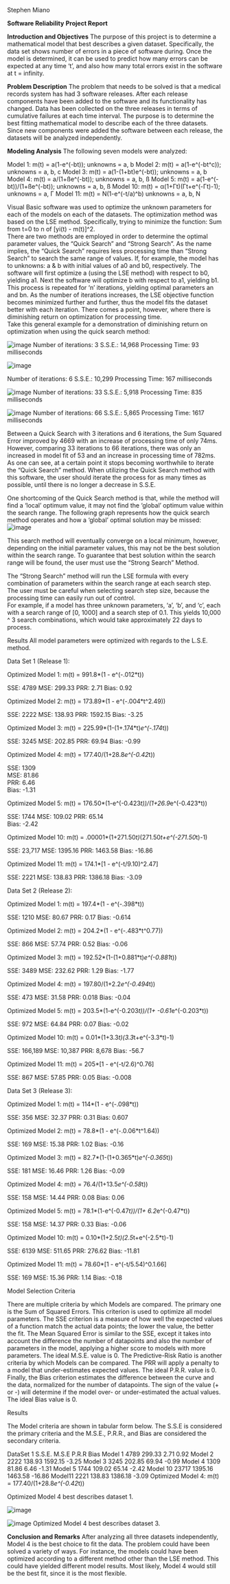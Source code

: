 Stephen Miano

**Software Reliability**
**Project Report**

**Introduction and Objectives**
	The purpose of this project is to determine a mathematical model that best describes a given dataset.  Specifically, the data set shows number of errors in a piece of software during.  Once the model is determined, it can be used to predict how many errors can be expected at any time ‘t’, and also how many total errors exist in the software at t = infinity.

**Problem Description**
 	The problem that needs to be solved is that a medical records system has had 3 software releases.  After each release components have been added to the software and its functionality has changed.  Data has been collected on the three releases in terms of cumulative failures at each time interval.  The purpose is to determine the best fitting mathematical model to describe each of the three datasets.  Since new components were added the software between each release, the datasets will be analyzed independently.

**Modeling Analysis**
The following seven models were analyzed:

Model 1:    m(t) = a(1-e^(-bt));			unknowns = a, b
Model 2:    m(t) = a(1-e^(-bt^c)); 		unknowns = a, b, c
Model 3:    m(t) = a(1-(1+bt)e^(-bt));		unknowns = a, b
Model 4:    m(t) = a/(1+ße^(-bt));		unknowns = a, b, ß
Model 5:    m(t) = a(1-e^(-bt))/(1+ße^(-bt));	unknowns = a, b, ß
Model 10:  m(t) = α(1+Γt)(Γt+e^(-Γt)-1);	unknowns = a, Γ
Model 11:  m(t) = N(1-e^(-t/a)^b)		unknowns = a, b, N

Visual Basic software was used to optimize the unknown parameters for each of the models on each of the datasets.   The optimization method was based on the LSE method.  Specifically, 
trying to minimize the function: Sum from t=0 to n of [yi(t) - m(t)]^2.  
	There are two methods are employed in order to determine the optimal parameter values, the “Quick Search” and “Strong Search”.  As the name implies, the “Quick Search” requires less processing time than “Strong Search” to search the same range of values.  If, for example, the model has to unknowns: a & b with initial values of a0 and b0, respectively.  The software will first optimize a (using the LSE method) with respect to b0, yielding a1.  Next the software will optimize b with respect to a1, yielding b1.  This process is repeated for ‘n’ iterations, yielding optimal parameters an and bn.  As the number of iterations increases, the LSE objective function becomes minimized further and further, thus the model fits the dataset better with each iteration.  There comes a point, however, where there is diminishing return on optimization for processing time.  
Take this general example for a demonstration of diminishing return on optimization when using the quick search method:

![image](https://github.com/semiano/Model-Optimization-Algorithm/assets/6520366/948c37e3-83f6-4c5f-ae44-7759805e96eb)
Number of iterations:	3
S.S.E.:			14,968
Processing Time:	93 milliseconds

 ![image](https://github.com/semiano/Model-Optimization-Algorithm/assets/6520366/50d071cc-298d-4dff-a1bd-1cc0dc97ca82)

Number of iterations:	6
S.S.E.:			10,299
Processing Time:	167 milliseconds

![image](https://github.com/semiano/Model-Optimization-Algorithm/assets/6520366/939e8834-361e-452e-8352-61155151b7be)
Number of iterations:	33
S.S.E.:			5,918
Processing Time:	835 milliseconds

 ![image](https://github.com/semiano/Model-Optimization-Algorithm/assets/6520366/582255cd-93bc-4942-a3d2-a8dc13d64ec4)
Number of iterations:	66
S.S.E.:			5,865
Processing Time:	1617 milliseconds


Between a Quick Search with 3 iterations and 6 iterations, the Sum Squared Error improved by 4669 with an increase of processing time of only 74ms.  However, comparing 33 iterations to 66 iterations, there was only an increased in model fit of 53 and an increase in processing time of 782ms.  As one can see, at a certain point it stops becoming worthwhile to iterate the “Quick Search” method.  When utilizing the Quick Search method with this software, the user should iterate the process for as many times as possible, until there is no longer a decrease in S.S.E.

One shortcoming of the Quick Search method is that, while the method will find a ‘local’ optimum value, it may not find the ‘global’ optimum value within the search range.  The following graph represents how the quick search method operates and how a ‘global’ optimal solution may be missed:
![image](https://github.com/semiano/Model-Optimization-Algorithm/assets/6520366/39b4e2d8-dd0a-4aca-be02-045bbdbe1a2f)
 
This search method will eventually converge on a local minimum, however, depending on the initial parameter values, this may not be the best solution within the search range.  To guarantee that best solution within the search range will be found, the user must use the “Strong Search” Method.

The “Strong Search” method will run the LSE formula with every combination of parameters within the search range at each search step.  The user must be careful when selecting search step size, because the processing time can easily run out of control.  
For example, if a model has three unknown parameters, ‘a’, ‘b’, and ‘c’, each with a search range of [0, 1000] and a search step of 0.1.  This yields 10,000 ^ 3 search combinations, which would take approximately 22 days to process.  

Results
All model parameters were optimized with regards to the L.S.E. method.

Data Set 1 (Release 1):





Optimized Model 1:	m(t) = 991.8*(1 - e^(-.012*t))
 
SSE:					4789
MSE:					299.33
PRR:					2.71
Bias:					0.92





Optimized Model 2:	m(t) = 173.89*(1 - e^(-.004*t^2.49))

 
SSE:					2222
MSE:					138.93
PRR:					1592.15
Bias:					-3.25










Optimized Model 3:	m(t) = 225.99*(1-(1+.174*t)*e^(-.174*t))
 

SSE:					3245
MSE:					202.85
PRR:					69.94
Bias:					-0.99





Optimized Model 4:	m(t) = 177.40/(1+28.8*e^(-0.42*t))
 
SSE:				1309	
MSE:				81.86	
PRR:				6.46	
Bias:				-1.31	










Optimized Model 5:	m(t) = 176.50*(1-e^(-0.423*t))/(1+26.9*e^(-0.423*t))
 
SSE:				1744
MSE:				109.02
PRR:				65.14	
Bias:				-2.42




	

Optimized Model 10:	m(t) = .00001*(1+271.50*t)*(271.50*t+e^(-271.50*t)-1)
 
SSE:				23,717
MSE:				1395.16
PRR:				1463.58
Bias:				-16.86










Optimized Model 11:	m(t) = 174.1*[1 - e^(-t/9.10)^2.47]
 
SSE:				2221
MSE:				138.83
PRR:				1386.18
Bias:				-3.09






Data Set 2 (Release 2):

Optimized Model 1:	m(t) = 197.4*(1 - e^(-.398*t))

 
SSE:				1210
MSE:				80.67
PRR:				0.17
Bias:				-0.614







Optimized Model 2:	m(t) = 204.2*(1 - e^(-.483*t^0.77))
 
SSE:				866
MSE:				57.74
PRR:				0.52
Bias:				-0.06





Optimized Model 3:	m(t) = 192.52*(1-(1+0.881*t)*e^(-0.881*t))
 
SSE:				3489
MSE:				232.62
PRR:				1.29
Bias:				-1.77











Optimized Model 4:	m(t) = 197.80/(1+2.2*e^(-0.494*t))
 
SSE:				473
MSE:				31.58
PRR:				0.018
Bias:				-0.04






Optimized Model 5:	m(t) = 203.5*(1-e^(-0.203*t))/(1+ -0.61*e^(-0.203*t))
 
SSE:				972
MSE:				64.84
PRR:				0.07
Bias:				-0.02










Optimized Model 10:	m(t) = 0.01*(1+3.3*t)(3.3*t+e^(-3.3*t)-1)
 
SSE:				166,189
MSE:				10,387
PRR:				8,678
Bias:				-56.7








Optimized Model 11:	m(t) = 205*[1 - e^(-t/2.6)^0.76]
 
SSE:				867
MSE:				57.85
PRR:				0.05
Bias:				-0.008








Data Set 3 (Release 3):

Optimized Model 1:	m(t) = 114*(1 - e^(-.098*t))
 
SSE:				356
MSE:				32.37
PRR:				0.31
Bias:				0.607








Optimized Model 2:	m(t) = 78.8*(1 - e^(-.0.06*t^1.64))
 
SSE:				169
MSE:				15.38
PRR:				1.02
Bias:				-0.16






Optimized Model 3:	m(t) = 82.7*(1-(1+0.365*t)*e^(-0.365*t))
 
SSE:				181
MSE:				16.46
PRR:				1.26
Bias:				-0.09







Optimized Model 4:	m(t) = 76.4/(1+13.5*e^(-0.58*t))
 
SSE:				158
MSE:				14.44
PRR:				0.08
Bias:				0.06









Optimized Model 5:	m(t) = 78.1*(1-e^(-0.47*t))/(1+ 6.2*e^(-0.47*t))
 
SSE:				158
MSE:				14.37
PRR:				0.33
Bias:				-0.06







Optimized Model 10:	m(t) = 0.10*(1+2.5*t)(2.5*t+e^(-2.5*t)-1)
 
SSE:				6139
MSE:				511.65
PRR:				276.62
Bias:				-11.81








Optimized Model 11:	m(t) = 78.60*[1 - e^(-t/5.54)^0.1.66]
 
SSE:				169
MSE:				15.36
PRR:				1.14
Bias:				-0.18


Model Selection Criteria

There are multiple criteria by which Models are compared.  The primary one is the Sum of Squared Errors.  This criterion is used to optimize all model parameters.   The SSE criterion is a measure of how well the expected values of a function match the actual data points; the lower the value, the better the fit.
	The Mean Squared Error is similar to the SSE, except it takes into account the difference the number of datapoints and also the number of parameters in the model, applying a higher score to models with more parameters.  The ideal M.S.E. value is 0.
	The Predictive-Risk Ratio is another criteria by which Models can be compared.  The PRR will apply a penalty to a model that under-estimates expected values.  The ideal P.R.R. value is 0.
	Finally, the Bias criterion estimates the difference between the curve and the data, normalized for the number of datapoints.  The sign of the value (+ or -) will determine if the model over- or under-estimated the actual values.  The ideal Bias value is 0.


Results
	
The Model criteria are shown in tabular form below.  The S.S.E is considered the primary criteria and the M.S.E., P.R.R., and Bias are considered the secondary criteria.


DataSet 1	S.S.E.	M.S.E	P.R.R	Bias
Model 1	4789	299.33	2.71	0.92
Model 2	2222	138.93	1592.15	-3.25
Model 3	3245	202.85	69.94	-0.99
Model 4	1309	81.86	6.46	-1.31
Model 5	1744	109.02	65.14	-2.42
Model 10	23717	1395.16	1463.58	-16.86
Model11	2221	138.83	1386.18	-3.09
Optimized Model 4:	m(t) = 177.40/(1+28.8*e^(-0.42*t))
 
Optimized Model 4 best describes dataset 1.










![image](https://github.com/semiano/Model-Optimization-Algorithm/assets/6520366/6ae93985-4690-4701-9674-f6184abb54c5)



![image](https://github.com/semiano/Model-Optimization-Algorithm/assets/6520366/61da0d54-2ce1-4fd8-ad76-ed97d342587a)
Optimized Model 4 best describes dataset 3.

**Conclusion and Remarks**
After analyzing all three datasets independently, Model 4 is the best choice to fit the data.  The problem could have been solved a variety of ways.  For instance, the models could have been optimized according to a different method other than the LSE method.  This could have yielded different model results.  Most likely, Model 4 would still be the best fit, since it is the most flexible.
